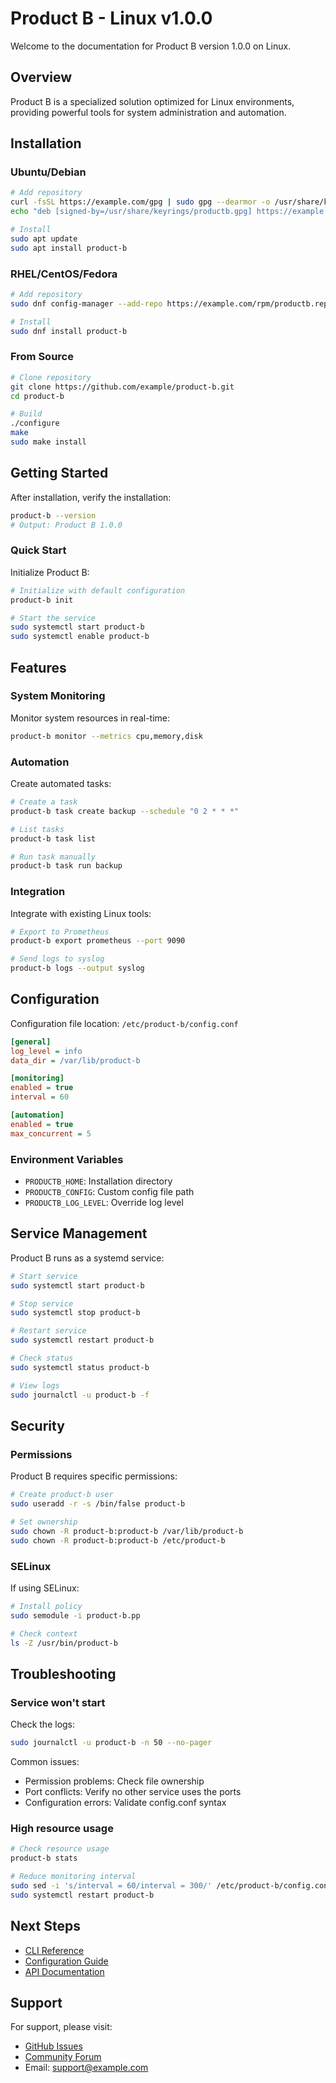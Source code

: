 # Product B - Linux v1.0.0

Welcome to the documentation for Product B version 1.0.0 on Linux.

## Overview

Product B is a specialized solution optimized for Linux environments, providing powerful tools for system administration and automation.

## Installation

### Ubuntu/Debian

```bash
# Add repository
curl -fsSL https://example.com/gpg | sudo gpg --dearmor -o /usr/share/keyrings/productb.gpg
echo "deb [signed-by=/usr/share/keyrings/productb.gpg] https://example.com/apt stable main" | sudo tee /etc/apt/sources.list.d/productb.list

# Install
sudo apt update
sudo apt install product-b
```

### RHEL/CentOS/Fedora

```bash
# Add repository
sudo dnf config-manager --add-repo https://example.com/rpm/productb.repo

# Install
sudo dnf install product-b
```

### From Source

```bash
# Clone repository
git clone https://github.com/example/product-b.git
cd product-b

# Build
./configure
make
sudo make install
```

## Getting Started

After installation, verify the installation:

```bash
product-b --version
# Output: Product B 1.0.0
```

### Quick Start

Initialize Product B:

```bash
# Initialize with default configuration
product-b init

# Start the service
sudo systemctl start product-b
sudo systemctl enable product-b
```

## Features

### System Monitoring

Monitor system resources in real-time:

```bash
product-b monitor --metrics cpu,memory,disk
```

### Automation

Create automated tasks:

```bash
# Create a task
product-b task create backup --schedule "0 2 * * *"

# List tasks
product-b task list

# Run task manually
product-b task run backup
```

### Integration

Integrate with existing Linux tools:

```bash
# Export to Prometheus
product-b export prometheus --port 9090

# Send logs to syslog
product-b logs --output syslog
```

## Configuration

Configuration file location: `/etc/product-b/config.conf`

```ini
[general]
log_level = info
data_dir = /var/lib/product-b

[monitoring]
enabled = true
interval = 60

[automation]
enabled = true
max_concurrent = 5
```

### Environment Variables

- `PRODUCTB_HOME`: Installation directory
- `PRODUCTB_CONFIG`: Custom config file path
- `PRODUCTB_LOG_LEVEL`: Override log level

## Service Management

Product B runs as a systemd service:

```bash
# Start service
sudo systemctl start product-b

# Stop service
sudo systemctl stop product-b

# Restart service
sudo systemctl restart product-b

# Check status
sudo systemctl status product-b

# View logs
sudo journalctl -u product-b -f
```

## Security

### Permissions

Product B requires specific permissions:

```bash
# Create product-b user
sudo useradd -r -s /bin/false product-b

# Set ownership
sudo chown -R product-b:product-b /var/lib/product-b
sudo chown -R product-b:product-b /etc/product-b
```

### SELinux

If using SELinux:

```bash
# Install policy
sudo semodule -i product-b.pp

# Check context
ls -Z /usr/bin/product-b
```

## Troubleshooting

### Service won't start

Check the logs:

```bash
sudo journalctl -u product-b -n 50 --no-pager
```

Common issues:
- Permission problems: Check file ownership
- Port conflicts: Verify no other service uses the ports
- Configuration errors: Validate config.conf syntax

### High resource usage

```bash
# Check resource usage
product-b stats

# Reduce monitoring interval
sudo sed -i 's/interval = 60/interval = 300/' /etc/product-b/config.conf
sudo systemctl restart product-b
```

## Next Steps

- [CLI Reference](cli-reference.md)
- [Configuration Guide](configuration.md)
- [API Documentation](api.md)

## Support

For support, please visit:
- [GitHub Issues](https://github.com/NerdyDeedsLLC/docs-test/issues)
- [Community Forum](https://forum.example.com)
- Email: support@example.com
